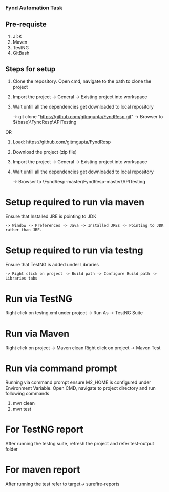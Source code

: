 
### Fynd Automation Task

## Pre-requiste
1. JDK
2. Maven 
3. TestNG
4. GitBash

## Steps for setup
1. Clone the repository. Open cmd, navigate to the path to clone the project
2. Import the project -> General -> Existing project into workspace 
3. Wait untill all the dependencies get downloaded to local repository 

	-> git clone "https://github.com/gitmgupta/FyndResp.git"
	-> Browser to ${base}\FyncResp\APITesting

OR
1. Load: https://github.com/gitmgupta/FyndResp
2. Download the project (zip file) 
3. Import the project -> General -> Existing project into workspace 
4. Wait untill all the dependencies get downloaded to local repository 

	-> Browser to \FyndResp-master\FyndResp-master\APITesting

# Setup required to run via maven
Ensure that Installed JRE is pointing to JDK
    
	-> Window -> Preferences -> Java -> Installed JREs -> Pointing to JDK rather than JRE.

# Setup required to run via testng
Ensure that TestNG is added under Libraries
    
	-> Right click on project -> Build path -> Configure Build path -> Libraries tabs
    
# Run via TestNG
Right click on testng.xml under project -> Run As -> TestNG Suite

# Run via Maven
Right click on project -> Maven clean 
Right click on project -> Maven Test

# Run via command prompt
Running via command prompt ensure M2_HOME is configured under Environment Variable. Open CMD, navigate to project directory and run following commands
1. mvn clean
2. mvn test

# For TestNG report
After running the testng suite, refresh the project and refer test-output folder

# For maven report 
After running the test refer to target-> surefire-reports